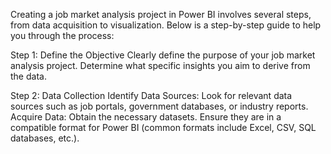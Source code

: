 
Creating a job market analysis project in Power BI involves several steps, from data acquisition to visualization. Below is a step-by-step guide to help you through the process:

Step 1: Define the Objective
Clearly define the purpose of your job market analysis project. Determine what specific insights you aim to derive from the data.

Step 2: Data Collection
Identify Data Sources: Look for relevant data sources such as job portals, government databases, or industry reports.
Acquire Data: Obtain the necessary datasets. Ensure they are in a compatible format for Power BI (common formats include Excel, CSV, SQL databases, etc.).
